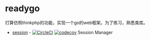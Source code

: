 # readygo

打算仿照thinkphp的功能，实现一个go的web框架。为了练习，熟悉类库。


- [session](https://github.com/Tobecoder/readygo/tree/master/session) - [![CircleCI](https://circleci.com/gh/Tobecoder/readygo/tree/master.svg?style=svg)](https://circleci.com/gh/Tobecoder/readygo/tree/master) [![codecov](https://codecov.io/gh/tango-contrib/session/branch/master/graph/badge.svg)](https://codecov.io/gh/tango-contrib/session) Session Manager
